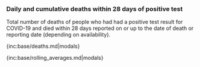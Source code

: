 ### Daily and cumulative deaths within 28 days of positive test

Total number of deaths of people who had had a positive test result for COVID-19 and died within 28 days reported on or up to the date of death or reporting date (depending on availability).

{inc:base/deaths.md|modals}

{inc:base/rolling_averages.md|modals}